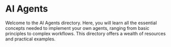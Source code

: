 # AI Agents

Welcome to the AI Agents directory. Here, you will learn all the essential concepts needed to implement your own agents, ranging from basic principles to complex workflows. This directory offers a wealth of resources and practical examples.